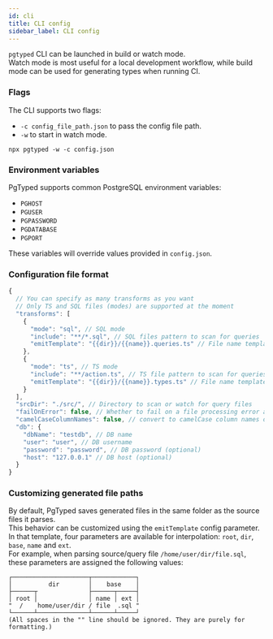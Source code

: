 ```yaml
---
id: cli
title: CLI config
sidebar_label: CLI config
---
```


`pgtyped` CLI can be launched in build or watch mode.  
Watch mode is most useful for a local development workflow,
 while build mode can be used for generating types when running CI.

### Flags

The CLI supports two flags:
* `-c config_file_path.json` to pass the config file path.
* `-w` to start in watch mode.

```shell script title="Example:"
npx pgtyped -w -c config.json
```

### Environment variables

PgTyped supports common PostgreSQL environment variables:  
* `PGHOST`
* `PGUSER`
* `PGPASSWORD`
* `PGDATABASE`
* `PGPORT`  

These variables will override values provided in `config.json`.

### Configuration file format

```js title="config.json"
{
  // You can specify as many transforms as you want
  // Only TS and SQL files (modes) are supported at the moment
  "transforms": [
    {
      "mode": "sql", // SQL mode
      "include": "**/*.sql", // SQL files pattern to scan for queries
      "emitTemplate": "{{dir}}/{{name}}.queries.ts" // File name template to save generated files
    },
    {
      "mode": "ts", // TS mode
      "include": "**/action.ts", // TS file pattern to scan for queries
      "emitTemplate": "{{dir}}/{{name}}.types.ts" // File name template to save generated files
    }
  ],
  "srcDir": "./src/", // Directory to scan or watch for query files
  "failOnError": false, // Whether to fail on a file processing error and abort generation (can be omitted - default is false)
  "camelCaseColumnNames": false, // convert to camelCase column names of result interface
  "db": {
    "dbName": "testdb", // DB name
    "user": "user", // DB username
    "password": "password", // DB password (optional)
    "host": "127.0.0.1" // DB host (optional)
  }
}
```

### Customizing generated file paths

By default, PgTyped saves generated files in the same folder as the source files it parses.  
This behavior can be customized using the `emitTemplate` config parameter.  
In that template, four parameters are available for interpolation: `root`, `dir`, `base`, `name` and `ext`.  
For example, when parsing source/query file `/home/user/dir/file.sql`, these parameters are assigned the following values:
```
┌─────────────────────┬────────────┐
│          dir        │    base    │
├──────┬              ├──────┬─────┤
│ root │              │ name │ ext │
"  /    home/user/dir / file  .sql "
└──────┴──────────────┴──────┴─────┘
(All spaces in the "" line should be ignored. They are purely for formatting.)
```
